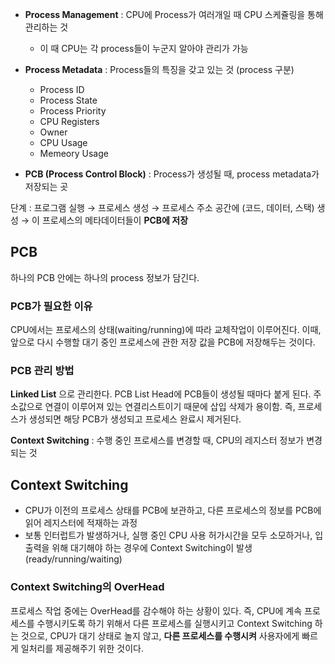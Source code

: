 - **Process Management** : CPU에 Process가 여러개일 때 CPU 스케쥴링을 통해 관리하는 것
  - 이 때 CPU는 각  process들이 누군지 알아야 관리가 가능

- **Process Metadata** : Process들의 특징을 갖고 있는 것 (process 구분)
  - Process ID
  - Process State
  - Process Priority
  - CPU Registers
  - Owner
  - CPU Usage
  - Memeory Usage

- **PCB (Process Control Block)** : Process가 생성될 때, process metadata가 저장되는 곳

단계 : 프로그램 실행 → 프로세스 생성 → 프로세스 주소 공간에 (코드, 데이터, 스택) 생성 → 이 프로세스의 메타데이터들이 **PCB에 저장**

## PCB
하나의 PCB 안에는 하나의 process 정보가 담긴다.

### PCB가 필요한 이유
CPU에서는 프로세스의 상태(waiting/running)에 따라 교체작업이 이루어진다. 
이때, 앞으로 다시 수행할 대기 중인 프로세스에 관한 저장 값을 PCB에 저장해두는 것이다.
### PCB 관리 방법
**Linked List** 으로 관리한다.
PCB List Head에 PCB들이 생성될 때마다 붙게 된다. 주소값으로 연결이 이루어져 있는 연결리스트이기 때문에 삽입 삭제가 용이함.
즉, 프로세스가 생성되면 해당 PCB가 생성되고 프로세스 완료시 제거된다.

**Context Switching** : 수행 중인 프로세스를 변경할 때, CPU의 레지스터 정보가 변경되는 것

## Context Switching
- CPU가 이전의 프로세스 상태를 PCB에 보관하고, 다른 프로세스의 정보를 PCB에 읽어 레지스터에 적재하는 과정
- 보통 인터럽트가 발생하거나, 실행 중인 CPU 사용 허가시간을 모두 소모하거나, 입출력을 위해 대기해야 하는 경우에 Context Switching이 발생 (ready/running/waiting)


### Context Switching의 OverHead
프로세스 작업 중에는 OverHead를 감수해야 하는 상황이 있다.
즉, CPU에 계속 프로세스를 수행시키도록 하기 위해서 다른 프로세스를 실행시키고 Context Switching 하는 것으로, CPU가 대기 상태로 놀지 않고, **다른 프로세스를 수행시켜** 사용자에게 빠르게 일처리를 제공해주기 위한 것이다.
